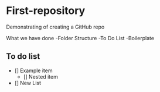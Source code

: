 # First-repository
Demonstrating of creating a GitHub repo

What we have done
-Folder Structure
-To Do List
-Boilerplate

## To do list
- [] Example item
  - [] Nested item
- [] New List
